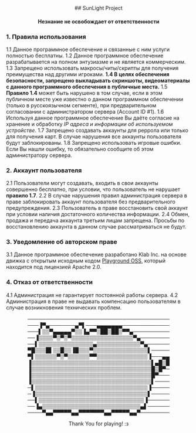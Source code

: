 <center>
## SunLight Project

#### **Незнание не освобождает от ответственности**
</center>

### **1. Правила использования**
1.1 Данное программное обеспечение и связанные с ним услуги полностью бесплатны. 
1.2 Данное программное обеспечение разрабатывается на полном энтузиазме и не является коммерческим. 
1.3 Запрещено использовать макросы/читы/скрипты для получения преимущества над другими игроками. 
**1.4 В целях обеспечения безопасности, запрещено выкладывать скриншоты, видеоматериалы с данного программного обеспечения в публичные места.**
1.5 **Правило 1.4** может быть нарушено в том случае, если в этом публичном месте уже известно о данном программном обеспечении (только в русскоязычном сегменте), при предварительном согласовании с администратором сервера (Account ID #1).
1.6 Используя данное программное обеспечение Вы даёте согласие на хранение и обработку *IP адреса и информации об используемом устройстве*. 
1.7 Запрещено создавать аккаунты для реррола или только для получения карт. В случае нарушения все аккаунты пользователя будут заблокированы.
1.8 Запрещено использовать игровые ошибки. Если Вы нашли ошибку, то обязательно сообщите об этом администратору сервера.

### **2. Аккаунт пользователя**
2.1 Пользователи могут создавать, входить в свои аккаунты совершенно бесплатно, при условии, что пользователь не нарушает **правило 1.7**.
2.2 В случае нарушения правил администрация сервера в праве заблокировать аккаунт пользователя без предварительного предупреждения. 
2.3 Пользователь в праве восстановить свой аккаунт при условии наличия достаточного количества информации.
2.4 Обмен, продажа и передача аккаунта третьим лицам запрещена. Просьбы по восстановлению аккаунта в данном случае рассматриваться не будут. 

### **3. Уведомление об авторском праве**
3.1 Данное программное обеспечение разработано Klab Inc. на основе движка с открытым исходным кодом [Playground OSS](https://github.com/KLab/PlaygroundOSS), который находится под лицензией Apache 2.0.

### **4. Отказ от ответственности**
4.1 Администрация не гарантирует постоянной работы сервера.
4.2 Администрация в праве не выдавать компенсацию пользователям в случае возникновения технических проблем.

<center>
───────────────────────────────────────
───▐▀▄───────▄▀▌───▄▄▄▄▄▄▄─────────────
───▌▒▒▀▄▄▄▄▄▀▒▒▐▄▀▀▒██▒██▒▀▀▄──────────
──▐▒▒▒▒▀▒▀▒▀▒▒▒▒▒▒▒▒▒▒▒▒▒▒▒▒▒▀▄────────
──▌▒▒▒▒▒▒▒▒▒▒▒▒▒▒▒▄▒▒▒▒▒▒▒▒▒▒▒▒▀▄──────
▀█▒▒▒█▌▒▒█▒▒▐█▒▒▒▀▒▒▒▒▒▒▒▒▒▒▒▒▒▒▒▌─────
▀▌▒▒▒▒▒▒▀▒▀▒▒▒▒▒▒▀▀▒▒▒▒▒▒▒▒▒▒▒▒▒▒▐───▄▄
▐▒▒▒▒▒▒▒▒▒▒▒▒▒▒▒▒▒▒▒▒▒▒▒▒▒▒▒▒▒▒▒▒▒▌▄█▒█
▐▒▒▒▒▒▒▒▒▒▒▒▒▒▒▒▒▒▒▒▒▒▒▒▒▒▒▒▒▒▒▒▒▒█▒█▀─
▐▒▒▒▒▒▒▒▒▒▒▒▒▒▒▒▒▒▒▒▒▒▒▒▒▒▒▒▒▒▒▒▒▒█▀───
▐▒▒▒▒▒▒▒▒▒▒▒▒▒▒▒▒▒▒▒▒▒▒▒▒▒▒▒▒▒▒▒▒▒▌────
─▌▒▒▒▒▒▒▒▒▒▒▒▒▒▒▒▒▒▒▒▒▒▒▒▒▒▒▒▒▒▒▒▐─────
─▐▒▒▒▒▒▒▒▒▒▒▒▒▒▒▒▒▒▒▒▒▒▒▒▒▒▒▒▒▒▒▒▌─────
──▌▒▒▒▒▒▒▒▒▒▒▒▒▒▒▒▒▒▒▒▒▒▒▒▒▒▒▒▒▒▐──────
──▐▄▒▒▒▒▒▒▒▒▒▒▒▒▒▒▒▒▒▒▒▒▒▒▒▒▒▒▒▄▌──────
────▀▄▄▀▀▀▀▀▄▄▀▀▀▀▀▀▀▄▄▀▀▀▀▀▄▄▀────────

Thank You for playing! :з
</center>